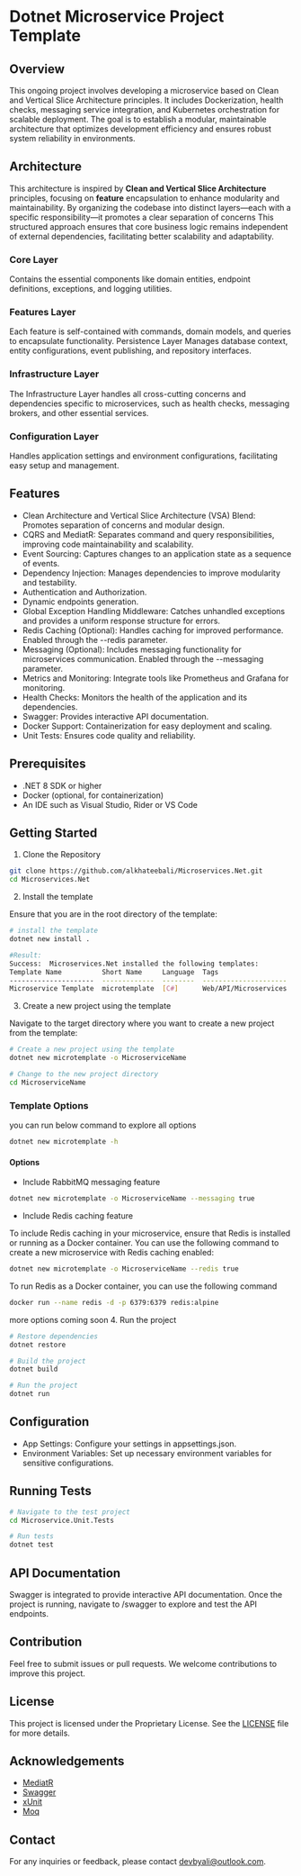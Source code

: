 # Dotnet Microservice Project Template
## Overview
This ongoing project involves developing a microservice based on Clean and Vertical
Slice Architecture principles. It includes Dockerization, 
health checks, messaging service integration, and Kubernetes orchestration for
scalable deployment. The goal is to establish a modular, maintainable architecture 
that optimizes development efficiency and ensures robust system reliability in environments.

## Architecture
This architecture is inspired by **Clean and Vertical Slice Architecture** principles,
focusing on **feature** encapsulation to enhance modularity and maintainability.
By organizing the codebase into distinct layers—each with a specific
responsibility—it promotes a clear separation of concerns
This structured approach ensures that core business logic remains independent
of external dependencies, facilitating better scalability and adaptability.
### Core Layer
Contains the essential components like domain entities, endpoint definitions, exceptions, and logging utilities.
### Features Layer
Each feature is self-contained with commands, domain models, and queries to encapsulate functionality.
Persistence Layer
Manages database context, entity configurations, event publishing, and repository interfaces.
### Infrastructure Layer
The Infrastructure Layer handles all cross-cutting concerns and dependencies specific to microservices, such as health checks, messaging brokers, and other essential services.
### Configuration Layer
Handles application settings and environment configurations, facilitating easy setup and management.

## Features 
- Clean Architecture and Vertical Slice Architecture (VSA) Blend: Promotes separation of concerns and modular design.
- CQRS and MediatR: Separates command and query responsibilities, improving code maintainability and scalability.
- Event Sourcing: Captures changes to an application state as a sequence of events.
- Dependency Injection: Manages dependencies to improve modularity and testability.
- Authentication and Authorization.
- Dynamic endpoints generation.
- Global Exception Handling Middleware: Catches unhandled exceptions and provides a uniform response structure for errors.
- Redis Caching (Optional): Handles caching for improved performance. Enabled through the --redis parameter.
- Messaging (Optional): Includes messaging functionality for microservices communication. Enabled through the --messaging parameter.
- Metrics and Monitoring: Integrate tools like Prometheus and Grafana for monitoring.
- Health Checks: Monitors the health of the application and its dependencies.
- Swagger: Provides interactive API documentation.
- Docker Support: Containerization for easy deployment and scaling.
- Unit Tests: Ensures code quality and reliability.

## Prerequisites
- .NET 8 SDK or higher
- Docker (optional, for containerization)
- An IDE such as Visual Studio, Rider or VS Code

## Getting Started

1. Clone the Repository

``` bash
git clone https://github.com/alkhateebali/Microservices.Net.git
cd Microservices.Net
```
2. Install the template

Ensure that you are in the root directory of the template:
```bash
# install the template 
dotnet new install . 

#Result:
Success:  Microservices.Net installed the following templates:
Template Name          Short Name     Language  Tags
---------------------  -------------  --------  ---------------------
Microservice Template  microtemplate  [C#]      Web/API/Microservices
```
3. Create a new project using the template

Navigate to the target directory where you want to create a new project from the template:

```bash
# Create a new project using the template
dotnet new microtemplate -o MicroserviceName

# Change to the new project directory
cd MicroserviceName

```
### Template Options

you can run below command to explore all options 

```bash
dotnet new microtemplate -h 
```

#### Options
*  Include RabbitMQ messaging feature 

```bash
dotnet new microtemplate -o MicroserviceName --messaging true
```
*  Include  Redis caching feature
   
To include Redis caching in your microservice, ensure that Redis
is installed or running as a Docker container. You can use the following 
command to create a new microservice with Redis caching enabled:

```bash
dotnet new microtemplate -o MicroserviceName --redis true
```
To run Redis as a Docker container, you can use the following command

```bash
docker run --name redis -d -p 6379:6379 redis:alpine
```
more options coming soon 
4. Run the project 

```bash
# Restore dependencies
dotnet restore

# Build the project
dotnet build

# Run the project
dotnet run
```

## Configuration

- App Settings: Configure your settings in appsettings.json.
- Environment Variables: Set up necessary environment variables for sensitive configurations.

## Running Tests

```bash
# Navigate to the test project
cd Microservice.Unit.Tests

# Run tests
dotnet test
```
## API Documentation
Swagger is integrated to provide interactive API documentation. Once the project is running, navigate to /swagger to explore and test the API endpoints.


## Contribution
Feel free to submit issues or pull requests. We welcome contributions to improve this project.

## License
This project is licensed under the Proprietary License. See the [LICENSE](LICENSE) file for more details.

## Acknowledgements
- [MediatR](https://github.com/jbogard/MediatR)
- [Swagger](https://swagger.io/)
- [xUnit](https://xunit.net/)
- [Moq](https://github.com/devlooped/moq)

## Contact
For any inquiries or feedback, please contact devbyali@outlook.com.




